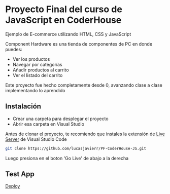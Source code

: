 # Proyecto Final del curso de JavaScript en CoderHouse
Ejemplo de E-commerce utilizando HTML, CSS y JavaScript

Component Hardware es una tienda de componentes de PC en donde puedes:
- Ver los productos
- Navegar por categorías
- Añadir productos al carrito
- Ver el listado del carrito

Este proyecto fue hecho completamente desde 0, avanzando clase a clase implementando lo aprendido

## Instalación
- Crear una carpeta para desplegar el proyecto
- Abrir esa carpeta en Visual Studio

Antes de clonar el proyecto, te recomiendo que instales la extensión de [Live Server](https://marketplace.visualstudio.com/items?itemName=ritwickdey.LiveServer) de Visual Studio Code
```sh
git clone https://github.com/lucasjavierr/PF-CoderHouse-JS.git
````
Luego presiona en el boton 'Go Live' de abajo a la derecha

## Test App
[Deploy](https://pf-coder-house-js.vercel.app/)
